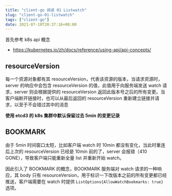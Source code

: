 ```yaml
---
title: "client-go 阅读 01 Listwatch"
slug: "client-go-01-listwatch"
tags: ["client-go"]
date: 2021-07-10T20:37:16+08:00
---
```


首先参考 k8s api 概念

-   https://kubernetes.io/zh/docs/reference/using-api/api-concepts/

## resourceVersion

每一个资源对象都有其 resourceVersion，代表该资源的版本，当请求资源时，server 的响应中会包含 resourceVersion 的值，此值用于向服务端发送 watch 请求，server 则会根据提供的 resourceVersion 返回此版本号之后的所有变更。当客户端断开链接时，也可以从最后返回的 resourceVersion 重新建立链接并请求，以至于不会错过其中的消息

**使用 etcd3 的 k8s 集群中默认保留过去 5min 的变更记录**

## BOOKMARK

由于 5min 时间窗口太短，比如客户端 watch 时 10min 都没有变化，当此时重连后上次的 resourceVersion 已经是 10min 前的了，server 会报错（410 GONE），导致客户端只能重新全量 list 并重新开始 watch。

因此引入了 BOOKMARK 的概念，BOOKMARK 服务端对 watch 请求的一种响应，其 body 只有 resourceVersion，用于标识一下改版本之前的所有变更都已经推送，客户端需要在 watch 时提供 `ListOptions{AllowWatchBookmarks: true}` 选项。
